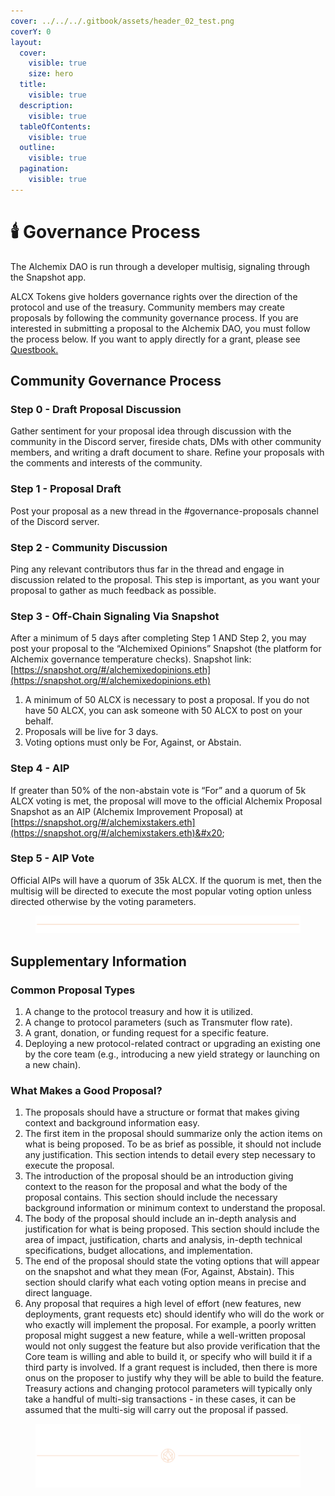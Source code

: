 ```yaml
---
cover: ../../../.gitbook/assets/header_02_test.png
coverY: 0
layout:
  cover:
    visible: true
    size: hero
  title:
    visible: true
  description:
    visible: true
  tableOfContents:
    visible: true
  outline:
    visible: true
  pagination:
    visible: true
---
```


# 🕯️ Governance Process

The Alchemix DAO is run through a developer multisig, signaling through the Snapshot app.

ALCX Tokens give holders governance rights over the direction of the protocol and use of the treasury. Community members may create proposals by following the community governance process. If you are interested in submitting a proposal to the Alchemix DAO, you must follow the process below. If you want to apply directly for a grant, please see [Questbook.](https://alchemix.questbook.app/)



## Community Governance Process

### Step 0 - Draft Proposal Discussion <a href="#step-0" id="step-0"></a>

Gather sentiment for your proposal idea through discussion with the community in the Discord server, fireside chats, DMs with other community members, and writing a draft document to share. Refine your proposals with the comments and interests of the community.



### Step 1 - Proposal Draft <a href="#step-1" id="step-1"></a>

Post your proposal as a new thread in the #governance-proposals channel of the Discord server.



### Step 2 - Community Discussion <a href="#step-2" id="step-2"></a>

Ping any relevant contributors thus far in the thread and engage in discussion related to the proposal. This step is important, as you want your proposal to gather as much feedback as possible.



### Step 3 - Off-Chain Signaling Via Snapshot <a href="#step-3" id="step-3"></a>

After a minimum of 5 days after completing Step 1 AND Step 2, you may post your proposal to the “Alchemixed Opinions” Snapshot (the platform for Alchemix governance temperature checks). Snapshot link: [https://snapshot.org/#/alchemixedopinions.eth](https://snapshot.org/#/alchemixedopinions.eth)

1. A minimum of 50 ALCX is necessary to post a proposal. If you do not have 50 ALCX, you can ask someone with 50 ALCX to post on your behalf.
2. Proposals will be live for 3 days.
3. Voting options must only be For, Against, or Abstain.



### Step 4 - AIP  <a href="#step-4" id="step-4"></a>

If greater than 50% of the non-abstain vote is “For” and a quorum of 5k ALCX voting is met, the proposal will move to the official Alchemix Proposal Snapshot as an AIP (Alchemix Improvement Proposal) at [https://snapshot.org/#/alchemixstakers.eth](https://snapshot.org/#/alchemixstakers.eth)&#x20;



### Step 5 - AIP Vote <a href="#step-5" id="step-5"></a>

Official AIPs will have a quorum of 35k ALCX. If the quorum is met, then the multisig will be directed to execute the most popular voting option unless directed otherwise by the voting parameters.



<figure><img src="../../../.gitbook/assets/PlainLine_01.png" alt=""><figcaption></figcaption></figure>

## Supplementary Information <a href="#supplementary-information" id="supplementary-information"></a>

### Common Proposal Types <a href="#common-proposal-types" id="common-proposal-types"></a>

1. A change to the protocol treasury and how it is utilized.
2. A change to protocol parameters (such as Transmuter flow rate).
3. A grant, donation, or funding request for a specific feature.
4. Deploying a new protocol-related contract or upgrading an existing one by the core team (e.g., introducing a new yield strategy or launching on a new chain).



### What Makes a Good Proposal? <a href="#what-makes-a-good-proposal" id="what-makes-a-good-proposal"></a>

1. The proposals should have a structure or format that makes giving context and background information easy.
2. The first item in the proposal should summarize only the action items on what is being proposed. To be as brief as possible, it should not include any justification. This section intends to detail every step necessary to execute the proposal.&#x20;
3. The introduction of the proposal should be an introduction giving context to the reason for the proposal and what the body of the proposal contains. This section should include the necessary background information or minimum context to understand the proposal.
4. The body of the proposal should include an in-depth analysis and justification for what is being proposed. This section should include the area of impact, justification, charts and analysis, in-depth technical specifications, budget allocations, and implementation.
5. The end of the proposal should state the voting options that will appear on the snapshot and what they mean (For, Against, Abstain). This section should clarify what each voting option means in precise and direct language.
6. Any proposal that requires a high level of effort (new features, new deployments, grant requests etc) should identify who will do the work or who exactly will implement the proposal. For example, a poorly written proposal might suggest a new feature, while a well-written proposal would not only suggest the feature but also provide verification that the Core team is willing and able to build it, or specify who will build it if a third party is involved. If a grant request is included, then there is more onus on the proposer to justify why they will be able to build the feature. Treasury actions and changing protocol parameters will typically only take a handful of multi-sig transactions - in these cases, it can be assumed that the multi-sig will carry out the proposal if passed.

<figure><img src="../../../.gitbook/assets/header_02_test.png" alt=""><figcaption></figcaption></figure>
